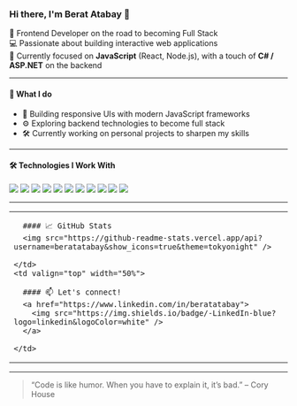 ### Hi there, I'm Berat Atabay 👋

🎯 Frontend Developer on the road to becoming Full Stack  
💻 Passionate about building interactive web applications  
📍 Currently focused on **JavaScript** (React, Node.js), with a touch of **C# / ASP.NET** on the backend

---

#### 💼 What I do

- 🧠 Building responsive UIs with modern JavaScript frameworks  
- ⚙️ Exploring backend technologies to become full stack  
- 🛠️ Currently working on personal projects to sharpen my skills

---

#### 🛠️ Technologies I Work With

<div align="left">
  
  <img src="https://img.shields.io/badge/-JavaScript-F7DF1E?logo=javascript&logoColor=000" />
  <img src="https://img.shields.io/badge/-TypeScript-3178C6?logo=typescript&logoColor=white" />
  <img src="https://img.shields.io/badge/-React-20232A?logo=react" />
  <img src="https://img.shields.io/badge/-Node.js-339933?logo=node.js&logoColor=white" />
  <img src="https://img.shields.io/badge/-C%23-239120?logo=c-sharp&logoColor=white" />
  <img src="https://img.shields.io/badge/-ASP.NET-512BD4?logo=dotnet&logoColor=white" />
  <img src="https://img.shields.io/badge/-Python-3776AB?logo=python&logoColor=white" />
  <img src="https://img.shields.io/badge/-HTML5-E34F26?logo=html5&logoColor=white" />
  <img src="https://img.shields.io/badge/-CSS3-1572B6?logo=css3&logoColor=white" />
  <img src="https://img.shields.io/badge/-TailwindCSS-06B6D4?logo=tailwindcss&logoColor=white" />
  <img src="https://img.shields.io/badge/-Figma-F24E1E?logo=figma&logoColor=white" />
  
</div>

---

<table>
  <tr>
    <td valign="top" width="50%">

      #### 📈 GitHub Stats  
      <img src="https://github-readme-stats.vercel.app/api?username=beratatabay&show_icons=true&theme=tokyonight" />

    </td>
    <td valign="top" width="50%">

      #### 📫 Let's connect!  
      <a href="https://www.linkedin.com/in/beratatabay">
        <img src="https://img.shields.io/badge/-LinkedIn-blue?logo=linkedin&logoColor=white" />
      </a>

    </td>
  </tr>
</table>

---

> “Code is like humor. When you have to explain it, it’s bad.” – Cory House

